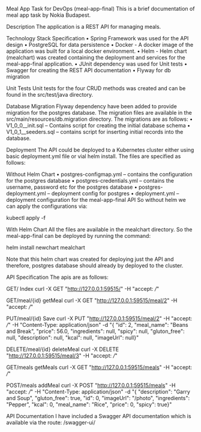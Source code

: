 Meal App Task for DevOps (meal-app-final)
This is a brief documentation of meal app task by Nokia Budapest.

Description
The application is a REST API for managing meals.

Technology Stack Specification
•	Spring Framework was used for the API design 
•	PostgreSQL for data persistence
•	Docker - A docker image of the application was built for a local docker environment.
•	Helm - Helm chart (mealchart) was created containing the deployment and services for the meal-app-final application. 
•	JUnit dependency was used for Unit tests
•	Swagger for creating the REST API documentation
•	Flyway for db migration

Unit Tests
Unit tests for the four CRUD methods was created and can be found in the src/test/java directory.

Database Migration
Flyway dependency have been added to provide migration for the postgres database. The migration files are available in the src/main/resources/db.migration directory. The migrations are as follows:
•	V1_0_0__init.sql – Contains script for creating the initial database schema
•	V1_0_1__seeders.sql – contains script for inserting initial records into the database.

Deployment
The API could be deployed to a Kubernetes cluster either using basic deployment.yml file or vial helm install. 
The files are specified as follows:

Without Helm Chart
•	postgres-configmap.yml – contains the configuration for the postgres database
•	postgres-credentials.yml – contains the username, password etc for the postgres database
•	postgres-deployment.yml – deployment config for postgres
•	deployment.yml – deployment configuration for the meal-app-final API
So without helm we can apply the configurations via:

kubectl apply -f <yml file>

With Helm Chart
All the files are available in the mealchart directory. So the meal-app-final can be deployed by running the command:

helm install newchart mealchart

Note that this helm chart was created for deploying just the API and therefore, postgres database should already by deployed to the cluster.

API Specification
The apis are as follows:

GET/
Index
curl -X GET "http://127.0.0.1:59515/" -H "accept: */*"


GET/meal/{id}
getMeal
curl -X GET "http://127.0.0.1:59515/meal/2" -H "accept: */*"


PUT/meal/{id}
Save
curl -X PUT "http://127.0.0.1:59515/meal/2" -H "accept: */*" -H "Content-Type: application/json" -d "{ \"id\": 2, \"meal_name\": \"Beans and Break\", \"price\": 56.0, \"ingredients\": null, \"spicy\": null, \"gluton_free\": null, \"description\": null, \"kcal\": null, \"imageUrl\": null}"

DELETE/meal/{id}
deleteMeal
curl -X DELETE "http://127.0.0.1:59515/meal/3" -H "accept: */*"


GET/meals
getMeals
curl -X GET "http://127.0.0.1:59515/meals" -H "accept: */*"


POST/meals
addMeal
curl -X POST "http://127.0.0.1:59515/meals" -H "accept: */*" -H "Content-Type: application/json" -d "{ \"description\": \"Garry and Soup\", \"gluton_free\": true, \"id\": 0, \"imageUrl\": \"/photo\", \"ingredients\": \"Pepper\", \"kcal\": 0, \"meal_name\": \"Rice\", \"price\": 0, \"spicy\": true}"

API Documentation
I have included a Swagger API documentation which is available via the route:
/swagger-ui/

